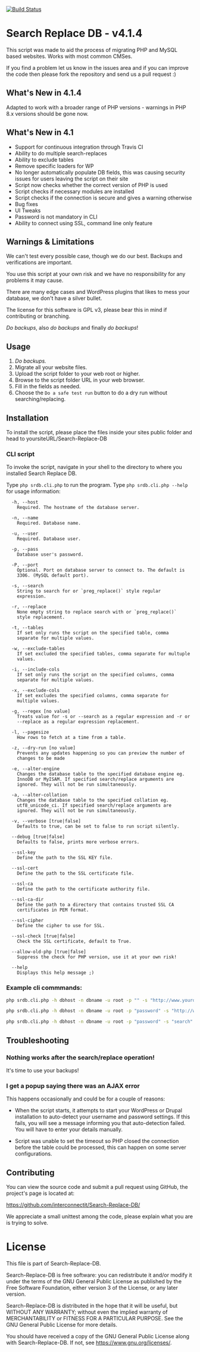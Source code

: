 [![Build Status](https://travis-ci.org/interconnectit/Search-Replace-DB.svg?branch=4.0)](https://travis-ci.org/interconnectit/Search-Replace-DB)

# Search Replace DB - v4.1.4

This script was made to aid the process of migrating PHP and MySQL
based websites. Works with most common CMSes.

If you find a problem let us know in the issues area and if you can
improve the code then please fork the repository and send us a pull
request :)

## What's New in 4.1.4

Adapted to work with a broader range of PHP versions - warnings in PHP 8.x versions should be gone now.

## What's New in 4.1
 * Support for continuous integration through Travis CI
 * Ability to do multiple search-replaces
 * Ability to exclude tables
 * Remove specific loaders for WP
 * No longer automatically populate DB fields, this was causing security issues for users leaving the script on their site
 * Script now checks whether the correct version of PHP is used
 * Script checks if necessary modules are installed
 * Script checks if the connection is secure and gives a warning otherwise
 * Bug fixes
 * UI Tweaks
 * Password is not mandatory in CLI
 * Ability to connect using SSL, command line only feature

## Warnings & Limitations

We can't test every possible case, though we do our best. Backups and
verifications are important.

You use this script at your own risk and we have no responsibility for
any problems it may cause.

There are many edge cases and WordPress plugins that likes to mess
your database, we don't have a silver bullet.

The license for this software is GPL v3, please bear this in mind if
contributing or branching.

*Do backups*, also *do backups* and finally *do backups*!

## Usage

1. *Do backups.*
2. Migrate all your website files.
3. Upload the script folder to your web root or higher.
4. Browse to the script folder URL in your web browser.
5. Fill in the fields as needed.
6. Choose the `Do a safe test run` button to do a dry run without searching/replacing.

## Installation
To install the script, please place the files inside your sites public folder and head to yoursiteURL/Search-Replace-DB

### CLI script

To invoke the script, navigate in your shell to the directory to where
you installed Search Replace DB.

Type `php srdb.cli.php` to run the program. Type `php srdb.cli.php
--help` for usage information:

```
  -h, --host
    Required. The hostname of the database server.

  -n, --name
    Required. Database name.

  -u, --user
    Required. Database user.

  -p, --pass
    Database user's password.

  -P, --port
    Optional. Port on database server to connect to. The default is
    3306. (MySQL default port).

  -s, --search
    String to search for or `preg_replace()` style regular
    expression.

  -r, --replace
    None empty string to replace search with or `preg_replace()`
    style replacement.

  -t, --tables
    If set only runs the script on the specified table, comma
    separate for multiple values.

  -w, --exclude-tables
    If set excluded the specified tables, comma separate for multuple
    values.

  -i, --include-cols
    If set only runs the script on the specified columns, comma
    separate for multiple values.

  -x, --exclude-cols
    If set excludes the specified columns, comma separate for
    multiple values.

  -g, --regex [no value]
    Treats value for -s or --search as a regular expression and -r or
    --replace as a regular expression replacement.

  -l, --pagesize
    How rows to fetch at a time from a table.

  -z, --dry-run [no value]
    Prevents any updates happening so you can preview the number of
    changes to be made

  -e, --alter-engine
    Changes the database table to the specified database engine eg.
    InnoDB or MyISAM. If specified search/replace arguments are
    ignored. They will not be run simultaneously.

  -a, --alter-collation
    Changes the database table to the specified collation eg.
    utf8_unicode_ci. If specified search/replace arguments are
    ignored. They will not be run simultaneously.

  -v, --verbose [true|false]
    Defaults to true, can be set to false to run script silently.

  --debug [true|false]
    Defaults to false, prints more verbose errors.

  --ssl-key
    Define the path to the SSL KEY file.

  --ssl-cert
    Define the path to the SSL certificate file.

  --ssl-ca
    Define the path to the certificate authority file.

  --ssl-ca-dir
    Define the path to a directory that contains trusted SSL CA
    certificates in PEM format.

  --ssl-cipher
    Define the cipher to use for SSL.

  --ssl-check [true|false]
    Check the SSL certificate, default to True.

  --allow-old-php [true|false]
    Suppress the check for PHP version, use it at your own risk!

  --help
    Displays this help message ;)
```

### Example cli commmands:

```bash
php srdb.cli.php -h dbhost -n dbname -u root -p "" -s "http://www.yourdomain.com" -r "http://newdomain.com"

php srdb.cli.php -h dbhost -n dbname -u root -p "password" -s "http://www.yourdomain.com" -r "http://newdomain.com"

php srdb.cli.php -h dbhost -n dbname -u root -p "password" -s "search" -r "replace"
```

## Troubleshooting

### Nothing works after the search/replace operation!

It's time to use your backups!

### I get a popup saying there was an AJAX error

This happens occasionally and could be for a couple of reasons:

 * When the script starts, it attempts to start your WordPress or
   Drupal installation to auto-detect your username and password
   settings. If this fails, you will see a message informing you that
   auto-detection failed. You will have to enter your details
   manually.

 * Script was unable to set the timeout so PHP closed the connection
   before the table could be processed, this can happen on some server
   configurations.

## Contributing

You can view the source code and submit a pull request using GitHub,
the project's page is located at:

https://github.com/interconnectit/Search-Replace-DB/

We appreciate a small unittest among the code, please explain what
you are  is trying to solve.

# License

This file is part of Search-Replace-DB.

Search-Replace-DB is free software: you can redistribute it and/or
modify it under the terms of the GNU General Public License as
published by the Free Software Foundation, either version 3 of the
License, or any later version.

Search-Replace-DB is distributed in the hope that it will be useful,
but WITHOUT ANY WARRANTY; without even the implied warranty of
MERCHANTABILITY or FITNESS FOR A PARTICULAR PURPOSE.  See the GNU
General Public License for more details.

You should have received a copy of the GNU General Public License
along with Search-Replace-DB.
If not, see <https://www.gnu.org/licenses/>.
